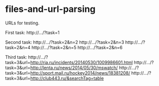 files-and-url-parsing
=====================

URLs for testing.

First task:
http://.../?task=1

Second task:
http://.../?task=2&n=2
http://.../?task=2&n=3
http://.../?task=2&n=4
http://.../?task=2&n=5
http://.../?task=2&n=6

Third task:
http://.../?task=3&url=http://ria.ru/incidents/20140530/1009986601.html
http://.../?task=3&url=http://lenta.ru/news/2014/05/30/mswatch/
http://.../?task=3&url=http://sport.mail.ru/hockey2014/news/18381208/
http://.../?task=3&url=http://club443.ru/&searchTag=table
